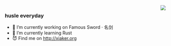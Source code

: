 <img align="right" src="https://github-readme-stats.vercel.app/api?username=fatrbaby&show_icons=true&icon_color=805AD5&text_color=718096&bg_color=ffffff&hide_title=true" />

### husle everyday

- 🔭 I’m currently working on Famous Sword · 名剑
- 🌱 I’m currently learning Rust
- 😈 Find me on http://xiaker.org
